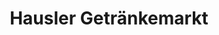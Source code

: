 ---
title: "Hausler Getränkemarkt"
url: /moosburg-a-d-isar/hausler-getraenkemarkt/
shop: Getränke
---